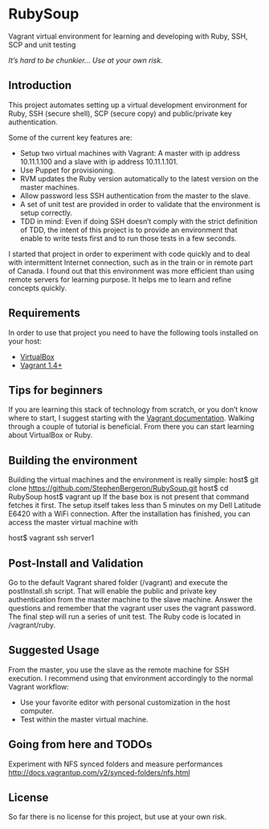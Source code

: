 
RubySoup
========

Vagrant virtual environment for learning and developing with Ruby, SSH, SCP and unit testing

*It’s hard to be chunkier… Use at your own risk.*

Introduction
------------

This project automates setting up a virtual development environment for Ruby, SSH (secure shell), SCP (secure copy) and public/private key authentication. 

Some of the current key features are:
* Setup two virtual machines with Vagrant: A master with ip address 10.11.1.100 and a slave with ip address 10.11.1.101.
* Use Puppet for provisioning. 
* RVM updates the Ruby version automatically to the latest version on the master machines.
* Allow password less SSH authentication from the master to the slave. 
* A set of unit test are provided in order to validate that the environment is setup correctly. 
* TDD in mind: Even if doing SSH doesn’t comply with the strict definition of TDD, the intent of this project is to provide an environment that enable to write tests first and to run those tests in a few seconds.

I started that project in order to experiment with code quickly and to deal with intermittent Internet connection, such as in the train or in remote part of Canada. I found out that this environment was more efficient than using remote servers for learning purpose. It helps me to learn and refine concepts quickly. 


Requirements
------------

In order to use that project you need to have the following tools installed on your host:
* [VirtualBox](https://www.virtualbox.org)
* [Vagrant 1.4+](http://vagrantup.com)

Tips for beginners
------------------

If you are learning this stack of technology from scratch, or you don’t know where to start, I suggest starting with the [Vagrant documentation](http://docs.vagrantup.com/v2/). Walking through a couple of tutorial is beneficial. From there you can start learning about VirtualBox or Ruby. 

Building the environment
------------------------

Building the virtual machines and the environment is really simple:
  host$ git clone https://github.com/StephenBergeron/RubySoup.git
  host$ cd RubySoup
  host$ vagrant up
If the base box is not present that command fetches it first. The setup itself takes less than 5 minutes on my Dell Latitude E6420 with a WiFi connection. After the installation has finished, you can access the master virtual machine with

  host$ vagrant ssh server1
  
Post-Install and Validation 
---------------------------

Go to the default Vagrant shared folder (/vagrant) and execute the postInstall.sh script. That will enable the public and private key authentication from the master machine to the slave machine. Answer the questions and remember that the vagrant user uses the vagrant password. The final step will run a series of unit test. The Ruby code is located in /vagrant/ruby.

Suggested Usage
---------------

From the master, you use the slave as the remote machine for SSH execution. I recommend using that environment accordingly to the normal Vagrant workflow:
* Use your favorite editor with personal customization in the host computer.
* Test within the master virtual machine.

Going from here and TODOs 
-------------------------

Experiment with NFS synced folders and measure performances
http://docs.vagrantup.com/v2/synced-folders/nfs.html

License
-------

So far there is no license for this project, but use at your own risk.
